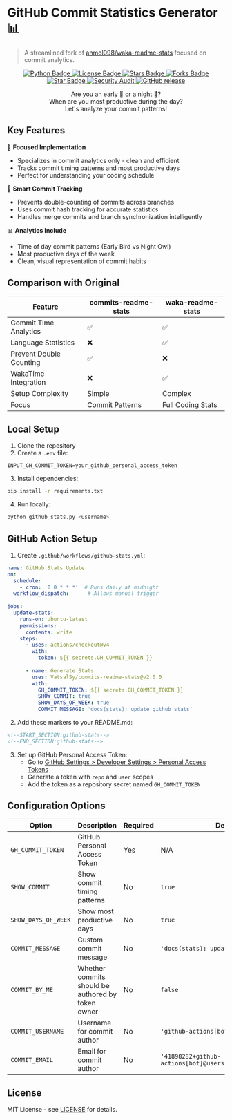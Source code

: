 # GitHub Commit Statistics Generator 📊

> A streamlined fork of [anmol098/waka-readme-stats](https://github.com/anmol098/waka-readme-stats) focused on commit analytics.

<p align="center">
   <a href="https://www.python.org/">
      <img src="https://img.shields.io/badge/language-python-blue?style" alt="Python Badge"/>
   </a>
   <a href="https://github.com/VatsalSy/commits-readme-stats/blob/main/LICENSE">
      <img src="https://img.shields.io/github/license/VatsalSy/commits-readme-stats" alt="License Badge"/>
   </a>
   <a href="https://github.com/VatsalSy/commits-readme-stats/stargazers">
      <img src="https://img.shields.io/github/stars/VatsalSy/commits-readme-stats" alt="Stars Badge"/>
   </a>
   <a href="https://github.com/VatsalSy/commits-readme-stats/network/members">
      <img src="https://img.shields.io/github/forks/VatsalSy/commits-readme-stats" alt="Forks Badge"/>
   </a>
   <a href="https://github.com/VatsalSy/commits-readme-stats">
      <img src="https://img.shields.io/static/v1?label=%F0%9F%8C%9F&message=If%20Useful&style=style=flat&color=BC4E99" alt="Star Badge"/>
   </a>
   <a href="https://github.com/VatsalSy/commits-readme-stats/actions/workflows/security-audit.yml">
      <img src="https://github.com/VatsalSy/commits-readme-stats/actions/workflows/security-audit.yml/badge.svg" alt="Security Audit"/>
   </a>
   <a href="https://github.com/VatsalSy/commits-readme-stats/releases">
      <img src="https://img.shields.io/github/v/release/VatsalSy/commits-readme-stats?include_prereleases" alt="GitHub release"/>
   </a>
</p>

<p align="center">
   Are you an early 🐤 or a night 🦉?
   <br/>
   When are you most productive during the day?
   <br/>
   Let's analyze your commit patterns!
</p>

## Key Features

🎯 **Focused Implementation**
- Specializes in commit analytics only - clean and efficient
- Tracks commit timing patterns and most productive days
- Perfect for understanding your coding schedule

🔄 **Smart Commit Tracking**
- Prevents double-counting of commits across branches
- Uses commit hash tracking for accurate statistics
- Handles merge commits and branch synchronization intelligently

📊 **Analytics Include**
- Time of day commit patterns (Early Bird vs Night Owl)
- Most productive days of the week
- Clean, visual representation of commit habits

## Comparison with Original

| Feature | commits-readme-stats | waka-readme-stats |
|---------|---------------------|-------------------|
| Commit Time Analytics | ✅ | ✅ |
| Language Statistics | ❌ | ✅ |
| Prevent Double Counting | ✅ | ❌ |
| WakaTime Integration | ❌ | ✅ |
| Setup Complexity | Simple | Complex |
| Focus | Commit Patterns | Full Coding Stats |

## Local Setup

1. Clone the repository
2. Create a `.env` file:
```env
INPUT_GH_COMMIT_TOKEN=your_github_personal_access_token
```

3. Install dependencies:
```bash
pip install -r requirements.txt
```

4. Run locally:
```bash
python github_stats.py <username>
```

## GitHub Action Setup

1. Create `.github/workflows/github-stats.yml`:
```yaml
name: GitHub Stats Update
on:
  schedule:
    - cron: '0 0 * * *'  # Runs daily at midnight
  workflow_dispatch:      # Allows manual trigger
    
jobs:
  update-stats:
    runs-on: ubuntu-latest
    permissions:
      contents: write
    steps:
      - uses: actions/checkout@v4
        with:
          token: ${{ secrets.GH_COMMIT_TOKEN }}
          
      - name: Generate Stats
        uses: VatsalSy/commits-readme-stats@v2.0.0
        with:
          GH_COMMIT_TOKEN: ${{ secrets.GH_COMMIT_TOKEN }}
          SHOW_COMMIT: true
          SHOW_DAYS_OF_WEEK: true
          COMMIT_MESSAGE: 'docs(stats): update github stats'
```

2. Add these markers to your README.md:
```markdown
<!--START_SECTION:github-stats-->
<!--END_SECTION:github-stats-->
```

3. Set up GitHub Personal Access Token:
   - Go to [GitHub Settings > Developer Settings > Personal Access Tokens](https://github.com/settings/tokens)
   - Generate a token with `repo` and `user` scopes
   - Add the token as a repository secret named `GH_COMMIT_TOKEN`

## Configuration Options

| Option | Description | Required | Default |
|--------|-------------|----------|---------|
| `GH_COMMIT_TOKEN` | GitHub Personal Access Token | Yes | N/A |
| `SHOW_COMMIT` | Show commit timing patterns | No | `true` |
| `SHOW_DAYS_OF_WEEK` | Show most productive days | No | `true` |
| `COMMIT_MESSAGE` | Custom commit message | No | `'docs(stats): update github stats'` |
| `COMMIT_BY_ME` | Whether commits should be authored by token owner | No | `false` |
| `COMMIT_USERNAME` | Username for commit author | No | `'github-actions[bot]'` |
| `COMMIT_EMAIL` | Email for commit author | No | `'41898282+github-actions[bot]@users.noreply.github.com'` |

## License

MIT License - see [LICENSE](LICENSE) for details.